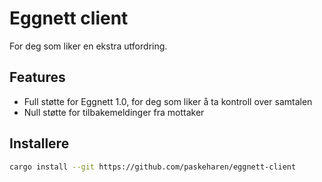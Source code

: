 # Eggnett client

For deg som liker en ekstra utfordring.

## Features

- Full støtte for Eggnett 1.0, for deg som liker å ta kontroll over samtalen
- Null støtte for tilbakemeldinger fra mottaker

## Installere

```bash
cargo install --git https://github.com/paskeharen/eggnett-client
```
